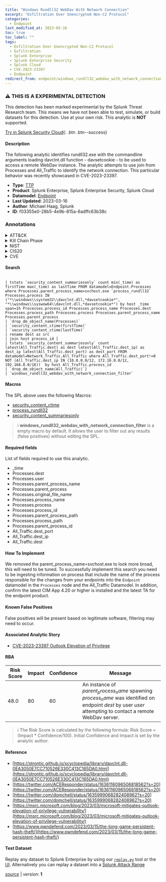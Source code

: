 ```yaml
---
title: "Windows Rundll32 WebDav With Network Connection"
excerpt: "Exfiltration Over Unencrypted Non-C2 Protocol"
categories:
  - Endpoint
last_modified_at: 2023-03-16
toc: true
toc_label: ""
tags:
  - Exfiltration Over Unencrypted Non-C2 Protocol
  - Exfiltration
  - Splunk Enterprise
  - Splunk Enterprise Security
  - Splunk Cloud
  - CVE-2023-23397
  - Endpoint
redirect_from: endpoint/windows_rundll32_webdav_with_network_connection/
---
```


### :warning: THIS IS A EXPERIMENTAL DETECTION
This detection has been marked experimental by the Splunk Threat Research team. This means we have not been able to test, simulate, or build datasets for this detection. Use at your own risk. This analytic is **NOT** supported.


[Try in Splunk Security Cloud](https://www.splunk.com/en_us/cyber-security.html){: .btn .btn--success}

#### Description

The following analytic identifies rundll32.exe with the commandline arguments loading davclnt.dll function - davsetcookie - to be used to access a remote WebDav instance. The analytic attempts to use join from Processes and All_Traffic to identify the network connection. This particular behavior was recently showcased in CVE-2023-23397.

- **Type**: [TTP](https://github.com/splunk/security_content/wiki/Detection-Analytic-Types)
- **Product**: Splunk Enterprise, Splunk Enterprise Security, Splunk Cloud
- **Datamodel**: [Endpoint](https://docs.splunk.com/Documentation/CIM/latest/User/Endpoint)
- **Last Updated**: 2023-03-16
- **Author**: Michael Haag, Splunk
- **ID**: f03355e0-28b5-4e9b-815a-6adffc63b38c

### Annotations
<details>
  <summary>ATT&CK</summary>

<div markdown="1">

#### [ATT&CK](https://attack.mitre.org/)

| ID          | Technique   | Tactic         |
| ----------- | ----------- |--------------- |
| [T1048.003](https://attack.mitre.org/techniques/T1048/003/) | Exfiltration Over Unencrypted Non-C2 Protocol | Exfiltration |

</div>
</details>


<details>
  <summary>Kill Chain Phase</summary>

<div markdown="1">

* Exploitation


</div>
</details>


<details>
  <summary>NIST</summary>

<div markdown="1">

* DE.CM



</div>
</details>

<details>
  <summary>CIS20</summary>

<div markdown="1">

* CIS 3
* CIS 5
* CIS 16



</div>
</details>

<details>
  <summary>CVE</summary>

<div markdown="1">

| ID          | Summary | [CVSS](https://nvd.nist.gov/vuln-metrics/cvss) |
| ----------- | ----------- | -------------- |
| [CVE-2023-23397](https://nvd.nist.gov/vuln/detail/CVE-2023-23397) | Microsoft Outlook Elevation of Privilege Vulnerability | None |



</div>
</details>


#### Search

```

| tstats `security_content_summariesonly` count min(_time) as firstTime max(_time) as lastTime FROM datamodel=Endpoint.Processes where Processes.parent_process_name=svchost.exe `process_rundll32` Processes.process IN ("*\\windows\\system32\\davclnt.dll,*davsetcookie*", "*\\windows\\syswow64\\davclnt.dll,*davsetcookie*") by host _time span=1h Processes.process_id Processes.process_name Processes.dest Processes.process_path Processes.process Processes.parent_process_name Processes.parent_process 
| `drop_dm_object_name(Processes)` 
| `security_content_ctime(firstTime)` 
| `security_content_ctime(lastTime)` 
| rename dest as src 
| join host process_id [ 
| tstats `security_content_summariesonly` count latest(All_Traffic.dest) as dest latest(All_Traffic.dest_ip) as dest_ip latest(All_Traffic.dest_port) as dest_port FROM datamodel=Network_Traffic.All_Traffic where All_Traffic.dest_port!=0 NOT (All_Traffic.dest_ip IN (10.0.0.0/12, 172.16.0.0/12, 192.168.0.0/16))  by host All_Traffic.process_id 
| `drop_dm_object_name(All_Traffic)`] 
| `windows_rundll32_webdav_with_network_connection_filter`
```

#### Macros
The SPL above uses the following Macros:
* [security_content_ctime](https://github.com/splunk/security_content/blob/develop/macros/security_content_ctime.yml)
* [process_rundll32](https://github.com/splunk/security_content/blob/develop/macros/process_rundll32.yml)
* [security_content_summariesonly](https://github.com/splunk/security_content/blob/develop/macros/security_content_summariesonly.yml)

> :information_source:
> **windows_rundll32_webdav_with_network_connection_filter** is a empty macro by default. It allows the user to filter out any results (false positives) without editing the SPL.



#### Required fields
List of fields required to use this analytic.
* _time
* Processes.dest
* Processes.user
* Processes.parent_process_name
* Processes.parent_process
* Processes.original_file_name
* Processes.process_name
* Processes.process
* Processes.process_id
* Processes.parent_process_path
* Processes.process_path
* Processes.parent_process_id
* All_Traffic.dest_port
* All_Traffic.dest_ip
* All_Traffic.dest



#### How To Implement
We removed the parent_process_name=svchost.exe to look more broad, this will need to be tuned. To successfully implement this search you need to be ingesting information on process that include the name of the process responsible for the changes from your endpoints into the `Endpoint` datamodel in the `Processes` node and the All_Traffic Datamodel. In addition, confirm the latest CIM App 4.20 or higher is installed and the latest TA for the endpoint product.
#### Known False Positives
False positives will be present based on legitimate software, filtering may need to occur.

#### Associated Analytic Story
* [CVE-2023-23397 Outlook Elevation of Privilege](/stories/cve-2023-23397_outlook_elevation_of_privilege)




#### RBA

| Risk Score  | Impact      | Confidence   | Message      |
| ----------- | ----------- |--------------|--------------|
| 48.0 | 80 | 60 | An instance of $parent_process_name$ spawning $process_name$ was identified on endpoint $dest$ by user $user$ attempting to contact a remote WebDav server. |


> :information_source:
> The Risk Score is calculated by the following formula: Risk Score = (Impact * Confidence/100). Initial Confidence and Impact is set by the analytic author.


#### Reference

* [https://strontic.github.io/xcyclopedia/library/davclnt.dll-0EA3050E7CC710526E330C413C165DA0.html](https://strontic.github.io/xcyclopedia/library/davclnt.dll-0EA3050E7CC710526E330C413C165DA0.html)
* [https://twitter.com/ACEResponder/status/1636116096506818562?s=20](https://twitter.com/ACEResponder/status/1636116096506818562?s=20)
* [https://twitter.com/domchell/status/1635999068282408962?s=20](https://twitter.com/domchell/status/1635999068282408962?s=20)
* [https://msrc.microsoft.com/blog/2023/03/microsoft-mitigates-outlook-elevation-of-privilege-vulnerability/](https://msrc.microsoft.com/blog/2023/03/microsoft-mitigates-outlook-elevation-of-privilege-vulnerability/)
* [https://www.pwndefend.com/2023/03/15/the-long-game-persistent-hash-theft/](https://www.pwndefend.com/2023/03/15/the-long-game-persistent-hash-theft/)



#### Test Dataset
Replay any dataset to Splunk Enterprise by using our [`replay.py`](https://github.com/splunk/attack_data#using-replaypy) tool or the [UI](https://github.com/splunk/attack_data#using-ui).
Alternatively you can replay a dataset into a [Splunk Attack Range](https://github.com/splunk/attack_range#replay-dumps-into-attack-range-splunk-server)




[*source*](https://github.com/splunk/security_content/tree/develop/detections/experimental/endpoint/windows_rundll32_webdav_with_network_connection.yml) \| *version*: **1**
